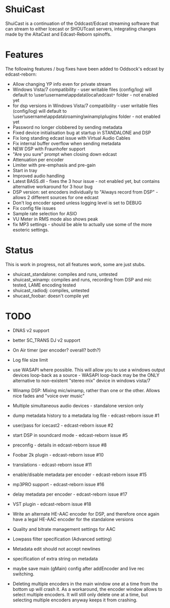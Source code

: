 # ShuiCast

ShuiCast is a continuation of the Oddcast/Edcast streaming software that can stream to either Icecast or SHOUTcast servers, integrating changes made by the AltaCast and Edcast-Reborn spinoffs.

# Features

The following features / bug fixes have been added to Oddsock's edcast by edcast-reborn:

* Allow changing YP info even for private stream
* Windows Vista/7 compatibility - user writable files (config/log) will default to \user\username\appdata\local\edcast`*` folder - not enabled yet
* for dsp versions in Windows Vista/7 compatibility - user writable files (config/log) will default to \user\username\appdata\roaming\winamp\plugins folder - not enabled yet
* Password no longer clobbered by sending metadata
* Fixed device initialisation bug at startup in STANDALONE and DSP
* Fix long standing edcast issue with Virtual Audio Cables 
* Fix internal buffer overflow when sending metadata 
* NEW DSP with Fraunhofer support
* "Are you sure" prompt when closing down edcast
* Attenuation per encoder
* Limiter with pre-emphasis and pre-gain
* Start in tray
* Improved audio handling
* Latest BASS.dll - fixes the 3 hour issue - not enabled yet, but contains alternative workaround for 3 hour bug
* DSP version: set encoders individually to "Always record from DSP" - allows 2 different sources for one edcast
* Don't log encoder speed unless logging level is set to DEBUG
* Fix config file issues
* Sample rate selection for ASIO
* VU Meter in RMS mode also shows peak
* fix MP3 settings - should be able to actually use some of the more esoteric settings.

# Status

This is work in progress, not all features work, some are just stubs.

* shuicast_standalone: compiles and runs, untested
* shuicast_winamp: compiles and runs, recording from DSP and mic tested, LAME encoding tested
* shuicast_radiodj: compiles, untested
* shucast_foobar: doesn't compile yet

# TODO

* DNAS v2 support
* better SC_TRANS DJ v2 support
* On Air timer (per encoder? overall? both?)
* Log file size limit
* use WASAPI where possible. This will allow you to use a windows output devices loop-back as a source - WASAPI loop-back may be the ONLY alternative to non-existent "stereo mix" device in windows vista/7
* Winamp DSP: Mixing mic/winamp, rather than one or the other. Allows nice fades and "voice over music"
* Multiple simultaneous audio devices - standalone version only
* dump metadata history to a metadata log file - edcast-reborn issue #1
* user/pass for icecast2 - edcast-reborn issue #2
* start DSP in soundcard mode - edcast-reborn issue #5
* preconfig - details in edcast-reborn issue #8
* Foobar 2k plugin - edcast-reborn issue #10
* translations - edcast-reborn issue #11
* enable/disable metadata per encoder - edcast-reborn issue #15
* mp3PRO support - edcast-reborn issue #16
* delay metadata per encoder - edcast-reborn issue #17
* VST plugin - edcast-reborn issue #18
* Write an alternate HE-AAC encoder for DSP, and therefore once again have a legal HE-AAC encoder for the standalone versions

* Quality and bitrate management settings for AAC
* Lowpass filter specification (Advanced setting)
* Metadata edit should not accept newlines
* specification of extra string on metadata
* maybe save main (gMain) config after addEncoder and live rec switching.

* Deleting multiple encoders in the main window one at a time from the bottom up will crash it. As a workaround, the encoder window allows to select multiple encoders. It will still only delete one at a time, but selecting multiple encoders anyway keeps it from crashing.
